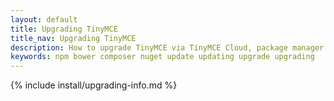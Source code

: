 ```yaml
---
layout: default
title: Upgrading TinyMCE
title_nav: Upgrading TinyMCE
description: How to upgrade TinyMCE via TinyMCE Cloud, package manager options, Self-hosted, and custom build options.
keywords: npm bower composer nuget update updating upgrade upgrading
---
```


{% include install/upgrading-info.md %}

